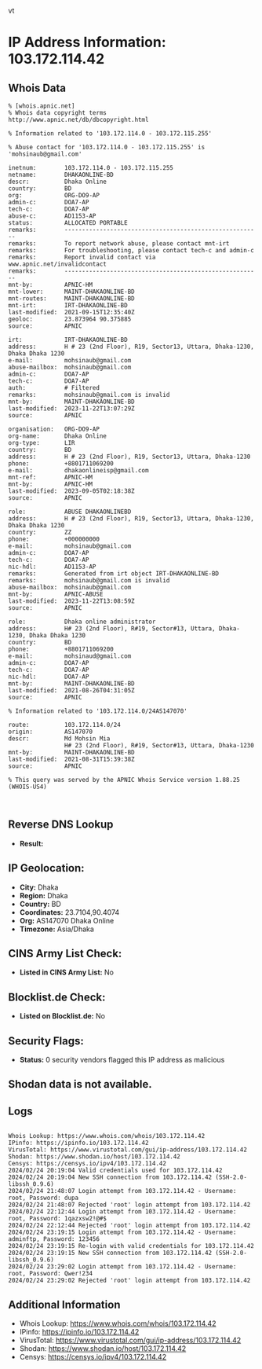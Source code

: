 vt
# IP Address Information: 103.172.114.42

## Whois Data
```
% [whois.apnic.net]
% Whois data copyright terms    http://www.apnic.net/db/dbcopyright.html

% Information related to '103.172.114.0 - 103.172.115.255'

% Abuse contact for '103.172.114.0 - 103.172.115.255' is 'mohsinaub@gmail.com'

inetnum:        103.172.114.0 - 103.172.115.255
netname:        DHAKAONLINE-BD
descr:          Dhaka Online
country:        BD
org:            ORG-DO9-AP
admin-c:        DOA7-AP
tech-c:         DOA7-AP
abuse-c:        AD1153-AP
status:         ALLOCATED PORTABLE
remarks:        --------------------------------------------------------
remarks:        To report network abuse, please contact mnt-irt
remarks:        For troubleshooting, please contact tech-c and admin-c
remarks:        Report invalid contact via www.apnic.net/invalidcontact
remarks:        --------------------------------------------------------
mnt-by:         APNIC-HM
mnt-lower:      MAINT-DHAKAONLINE-BD
mnt-routes:     MAINT-DHAKAONLINE-BD
mnt-irt:        IRT-DHAKAONLINE-BD
last-modified:  2021-09-15T12:35:40Z
geoloc:         23.873964 90.375885
source:         APNIC

irt:            IRT-DHAKAONLINE-BD
address:        H # 23 (2nd Floor), R19, Sector13, Uttara, Dhaka-1230, Dhaka Dhaka 1230
e-mail:         mohsinaub@gmail.com
abuse-mailbox:  mohsinaub@gmail.com
admin-c:        DOA7-AP
tech-c:         DOA7-AP
auth:           # Filtered
remarks:        mohsinaub@gmail.com is invalid
mnt-by:         MAINT-DHAKAONLINE-BD
last-modified:  2023-11-22T13:07:29Z
source:         APNIC

organisation:   ORG-DO9-AP
org-name:       Dhaka Online
org-type:       LIR
country:        BD
address:        H # 23 (2nd Floor), R19, Sector13, Uttara, Dhaka-1230
phone:          +8801711069200
e-mail:         dhakaonlineisp@gmail.com
mnt-ref:        APNIC-HM
mnt-by:         APNIC-HM
last-modified:  2023-09-05T02:18:38Z
source:         APNIC

role:           ABUSE DHAKAONLINEBD
address:        H # 23 (2nd Floor), R19, Sector13, Uttara, Dhaka-1230, Dhaka Dhaka 1230
country:        ZZ
phone:          +000000000
e-mail:         mohsinaub@gmail.com
admin-c:        DOA7-AP
tech-c:         DOA7-AP
nic-hdl:        AD1153-AP
remarks:        Generated from irt object IRT-DHAKAONLINE-BD
remarks:        mohsinaub@gmail.com is invalid
abuse-mailbox:  mohsinaub@gmail.com
mnt-by:         APNIC-ABUSE
last-modified:  2023-11-22T13:08:59Z
source:         APNIC

role:           Dhaka online administrator
address:        H# 23 (2nd Floor), R#19, Sector#13, Uttara, Dhaka-1230, Dhaka Dhaka 1230
country:        BD
phone:          +8801711069200
e-mail:         mohsinaud@gmail.com
admin-c:        DOA7-AP
tech-c:         DOA7-AP
nic-hdl:        DOA7-AP
mnt-by:         MAINT-DHAKAONLINE-BD
last-modified:  2021-08-26T04:31:05Z
source:         APNIC

% Information related to '103.172.114.0/24AS147070'

route:          103.172.114.0/24
origin:         AS147070
descr:          Md Mohsin Mia
                H# 23 (2nd Floor), R#19, Sector#13, Uttara, Dhaka-1230
mnt-by:         MAINT-DHAKAONLINE-BD
last-modified:  2021-08-31T15:39:38Z
source:         APNIC

% This query was served by the APNIC Whois Service version 1.88.25 (WHOIS-US4)



```
## Reverse DNS Lookup
- **Result:** 

## IP Geolocation:
- **City:** Dhaka
- **Region:** Dhaka
- **Country:** BD
- **Coordinates:** 23.7104,90.4074
- **Org:** AS147070 Dhaka Online
- **Timezone:** Asia/Dhaka

## CINS Army List Check:
- **Listed in CINS Army List:** 
No

## Blocklist.de Check:
- **Listed on Blocklist.de:** 
No

## Security Flags:
- **Status:** 0 security vendors flagged this IP address as malicious

## Shodan data is not available.

## Logs
```

Whois Lookup: https://www.whois.com/whois/103.172.114.42
IPinfo: https://ipinfo.io/103.172.114.42
VirusTotal: https://www.virustotal.com/gui/ip-address/103.172.114.42
Shodan: https://www.shodan.io/host/103.172.114.42
Censys: https://censys.io/ipv4/103.172.114.42
2024/02/24 20:19:04 Valid credentials used for 103.172.114.42
2024/02/24 20:19:04 New SSH connection from 103.172.114.42 (SSH-2.0-libssh_0.9.6)
2024/02/24 21:48:07 Login attempt from 103.172.114.42 - Username: root, Password: dupa
2024/02/24 21:48:07 Rejected 'root' login attempt from 103.172.114.42
2024/02/24 22:12:44 Login attempt from 103.172.114.42 - Username: root, Password: 1qazxsw2!@#$
2024/02/24 22:12:44 Rejected 'root' login attempt from 103.172.114.42
2024/02/24 23:19:15 Login attempt from 103.172.114.42 - Username: adminftp, Password: 123456
2024/02/24 23:19:15 Re-login with valid credentials for 103.172.114.42
2024/02/24 23:19:15 New SSH connection from 103.172.114.42 (SSH-2.0-libssh_0.9.6)
2024/02/24 23:29:02 Login attempt from 103.172.114.42 - Username: root, Password: Qwer!234
2024/02/24 23:29:02 Rejected 'root' login attempt from 103.172.114.42

```
## Additional Information
- Whois Lookup: https://www.whois.com/whois/103.172.114.42
- IPinfo: https://ipinfo.io/103.172.114.42
- VirusTotal: https://www.virustotal.com/gui/ip-address/103.172.114.42
- Shodan: https://www.shodan.io/host/103.172.114.42
- Censys: https://censys.io/ipv4/103.172.114.42

